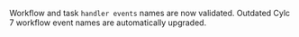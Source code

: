 Workflow and task `handler events` names are now validated. Outdated Cylc 7 workflow event names are automatically upgraded.
